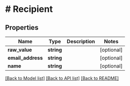 # # Recipient

## Properties

Name | Type | Description | Notes
------------ | ------------- | ------------- | -------------
**raw_value** | **string** |  | [optional] 
**email_address** | **string** |  | [optional] 
**name** | **string** |  | [optional] 

[[Back to Model list]](../../README#documentation-for-models) [[Back to API list]](../../README#documentation-for-api-endpoints) [[Back to README]](../../README)



